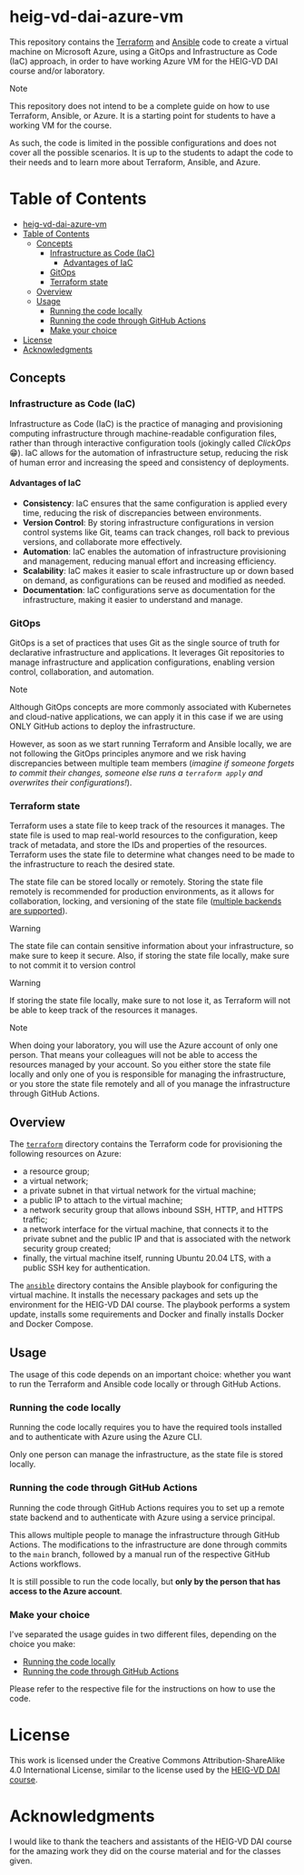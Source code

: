 # heig-vd-dai-azure-vm

This repository contains the [Terraform](https://developer.hashicorp.com/terraform/docs) and [Ansible](https://docs.ansible.com) code to create a virtual machine on Microsoft Azure, using a GitOps and Infrastructure as Code (IaC) approach, in order to have working Azure VM for the HEIG-VD DAI course and/or laboratory.

> [!NOTE]
> This repository does not intend to be a complete guide on how to use Terraform, Ansible, or Azure. It is a starting point for students to have a working VM for the course.
>
> As such, the code is limited in the possible configurations and does not cover all the possible scenarios. It is up to the students to adapt the code to their needs and to learn more about Terraform, Ansible, and Azure.

# Table of Contents

- [heig-vd-dai-azure-vm](#heig-vd-dai-azure-vm)
- [Table of Contents](#table-of-contents)
  - [Concepts](#concepts)
    - [Infrastructure as Code (IaC)](#infrastructure-as-code-iac)
      - [Advantages of IaC](#advantages-of-iac)
    - [GitOps](#gitops)
    - [Terraform state](#terraform-state)
  - [Overview](#overview)
  - [Usage](#usage)
    - [Running the code locally](#running-the-code-locally)
    - [Running the code through GitHub Actions](#running-the-code-through-github-actions)
    - [Make your choice](#make-your-choice)
- [License](#license)
- [Acknowledgments](#acknowledgments)

## Concepts

### Infrastructure as Code (IaC)

Infrastructure as Code (IaC) is the practice of managing and provisioning computing infrastructure through machine-readable configuration files, rather than through interactive configuration tools (jokingly called *ClickOps* :grin:). IaC allows for the automation of infrastructure setup, reducing the risk of human error and increasing the speed and consistency of deployments.

#### Advantages of IaC

- **Consistency**: IaC ensures that the same configuration is applied every time, reducing the risk of discrepancies between environments.
- **Version Control**: By storing infrastructure configurations in version control systems like Git, teams can track changes, roll back to previous versions, and collaborate more effectively.
- **Automation**: IaC enables the automation of infrastructure provisioning and management, reducing manual effort and increasing efficiency.
- **Scalability**: IaC makes it easier to scale infrastructure up or down based on demand, as configurations can be reused and modified as needed.
- **Documentation**: IaC configurations serve as documentation for the infrastructure, making it easier to understand and manage.

### GitOps

GitOps is a set of practices that uses Git as the single source of truth for declarative infrastructure and applications. It leverages Git repositories to manage infrastructure and application configurations, enabling version control, collaboration, and automation.

> [!NOTE]
> Although GitOps concepts are more commonly associated with Kubernetes and cloud-native applications, we can apply it in this case if we are using ONLY GitHub actions to deploy the infrastructure.
> 
> However, as soon as we start running Terraform and Ansible locally, we are not following the GitOps principles anymore and we risk having discrepancies between multiple team members (*imagine if someone forgets to commit their changes, someone else runs a `terraform apply` and overwrites their configurations!*).

### Terraform state

Terraform uses a state file to keep track of the resources it manages. The state file is used to map real-world resources to the configuration, keep track of metadata, and store the IDs and properties of the resources. Terraform uses the state file to determine what changes need to be made to the infrastructure to reach the desired state.

The state file can be stored locally or remotely. Storing the state file remotely is recommended for production environments, as it allows for collaboration, locking, and versioning of the state file ([multiple backends are supported](https://developer.hashicorp.com/terraform/language/backend)).

> [!WARNING]
> The state file can contain sensitive information about your infrastructure, so make sure to keep it secure. Also, if storing the state file locally, make sure to not commit it to version control

> [!WARNING]
> If storing the state file locally, make sure to not lose it, as Terraform will not be able to keep track of the resources it manages.

> [!NOTE]
> When doing your laboratory, you will use the Azure account of only one person. That means your colleagues will not be able to access the resources managed by your account. So you either store the state file locally and only one of you is responsible for managing the infrastructure, or you store the state file remotely and all of you manage the infrastructure through GitHub Actions.

## Overview

The [`terraform`](./terraform/) directory contains the Terraform code for provisioning the following resources on Azure:

- a resource group;
- a virtual network;
- a private subnet in that virtual network for the virtual machine;
- a public IP to attach to the virtual machine;
- a network security group that allows inbound SSH, HTTP, and HTTPS traffic;
- a network interface for the virtual machine, that connects it to the private subnet and the public IP and that is associated with the network security group created;
- finally, the virtual machine itself, running Ubuntu 20.04 LTS, with a public SSH key for authentication.

The [`ansible`](./ansible/) directory contains the Ansible playbook for configuring the virtual machine. It installs the necessary packages and sets up the environment for the HEIG-VD DAI course. The playbook performs a system update, installs some requirements and Docker and finally installs Docker and Docker Compose.

## Usage

The usage of this code depends on an important choice: whether you want to run the Terraform and Ansible code locally or through GitHub Actions.

### Running the code locally

Running the code locally requires you to have the required tools installed and to authenticate with Azure using the Azure CLI.

Only one person can manage the infrastructure, as the state file is stored locally.

### Running the code through GitHub Actions

Running the code through GitHub Actions requires you to set up a remote state backend and to authenticate with Azure using a service principal.

This allows multiple people to manage the infrastructure through GitHub Actions. The modifications to the infrastructure are done through commits to the `main` branch, followed by a manual run of the respective GitHub Actions workflows.

It is still possible to run the code locally, but **only by the person that has access to the Azure account**.

### Make your choice

I've separated the usage guides in two different files, depending on the choice you make:

- [Running the code locally](./README-local.md)
- [Running the code through GitHub Actions](./README-github-actions.md)

Please refer to the respective file for the instructions on how to use the code.

# License

This work is licensed under the Creative Commons Attribution-ShareAlike 4.0 International License, similar to the license used by the [HEIG-VD DAI course](https://github.com/heig-vd-dai-course/heig-vd-dai-course).

# Acknowledgments

I would like to thank the teachers and assistants of the HEIG-VD DAI course for the amazing work they did on the course material and for the classes given.
